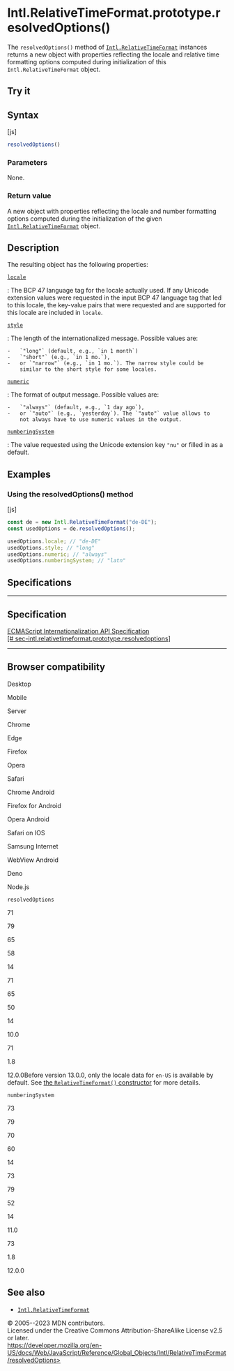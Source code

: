 Intl.RelativeTimeFormat.prototype.resolvedOptions()
===================================================

 
The `resolvedOptions()` method of
[`Intl.RelativeTimeFormat`](../relativetimeformat) instances returns a
new object with properties reflecting the locale and relative time
formatting options computed during initialization of this
`Intl.RelativeTimeFormat` object.


 
Try it 
------

 



 
Syntax
------

 
 
 
[js]


```js
resolvedOptions()
```




 
### Parameters

 
None.



 
### Return value 

 
A new object with properties reflecting the locale and number formatting
options computed during the initialization of the given
[`Intl.RelativeTimeFormat`](../relativetimeformat) object.



 
Description
-----------

 
The resulting object has the following properties:

[`locale`](#locale)

:   The BCP 47 language tag for the locale actually used. If any Unicode
    extension values were requested in the input BCP 47 language tag
    that led to this locale, the key-value pairs that were requested and
    are supported for this locale are included in `locale`.

[`style`](#style)

:   The length of the internationalized message. Possible values are:

    -   `"long"` (default, e.g., `in 1 month`)
    -   `"short"` (e.g., `in 1 mo.`),
    -   or `"narrow"` (e.g., `in 1 mo.`). The narrow style could be
        similar to the short style for some locales.

[`numeric`](#numeric)

:   The format of output message. Possible values are:

    -   `"always"` (default, e.g., `1 day ago`),
    -   or `"auto"` (e.g., `yesterday`). The `"auto"` value allows to
        not always have to use numeric values in the output.

[`numberingSystem`](#numberingsystem)

:   The value requested using the Unicode extension key `"nu"` or filled
    in as a default.



 
Examples
--------


 
### Using the resolvedOptions() method 

 
 
 
[js]


```js
const de = new Intl.RelativeTimeFormat("de-DE");
const usedOptions = de.resolvedOptions();

usedOptions.locale; // "de-DE"
usedOptions.style; // "long"
usedOptions.numeric; // "always"
usedOptions.numberingSystem; // "latn"
```




Specifications
--------------

 
  -------------------------------------------------------------------------------------------------------------------------------------------------
  Specification
  -------------------------------------------------------------------------------------------------------------------------------------------------
  [ECMAScript Internationalization API Specification\
  [\#
  sec-intl.relativetimeformat.prototype.resolvedoptions]](https://tc39.es/ecma402/#sec-intl.relativetimeformat.prototype.resolvedoptions)

  -------------------------------------------------------------------------------------------------------------------------------------------------


Browser compatibility 
---------------------

 


Desktop

Mobile

Server

Chrome

Edge

Firefox

Opera

Safari

Chrome Android

Firefox for Android

Opera Android

Safari on IOS

Samsung Internet

WebView Android

Deno

Node.js

`resolvedOptions`

71

79

65

58

14

71

65

50

14

10.0

71

1.8

12.0.0Before version 13.0.0, only the locale data for `en-US` is
available by default. See [the `RelativeTimeFormat()`
constructor](https://developer.mozilla.org/docs/Web/JavaScript/Reference/Global_Objects/Intl/RelativeTimeFormat/RelativeTimeFormat)
for more details.

`numberingSystem`

73

79

70

60

14

73

79

52

14

11.0

73

1.8

12.0.0

 
See also 
--------

 
-   [`Intl.RelativeTimeFormat`](../relativetimeformat)



 
© 2005--2023 MDN contributors.\
Licensed under the Creative Commons Attribution-ShareAlike License v2.5
or later.\
https://developer.mozilla.org/en-US/docs/Web/JavaScript/Reference/Global_Objects/Intl/RelativeTimeFormat/resolvedOptions>

